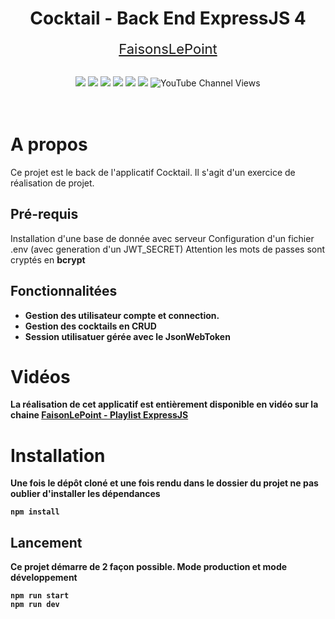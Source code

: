 <div align="center">

# Cocktail - Back End ExpressJS 4

</div>

<p align="center">
<a href="https://www.youtube.com/c/faisonslepoint" target="_blank" style="font-size:22px">FaisonsLePoint</a>
<br><br>
</p>
<p align="center">
    <img src="https://img.shields.io/badge/ExpressJS-v4.17.1-blue">
    <img src="https://img.shields.io/badge/Bcrypt-5.0.1-blue">
    <img src="https://img.shields.io/badge/license-MIT-green">
    <img src="https://img.shields.io/badge/build-passing-brightgreen">
    <img src="https://img.shields.io/badge/node--lts-16.15.1-brightgreen">
    <img src="https://img.shields.io/badge/npm-8.13.2-blue">
    <img alt="YouTube Channel Views" src="https://img.shields.io/youtube/channel/views/UC0WQ4H6f2W14eS45bRDfp1Q?style=social">
  <br><br><br>
</p>


# A propos
Ce projet est le back de l'applicatif Cocktail. Il s'agit d'un exercice de réalisation de projet.

## Pré-requis
Installation d'une base de donnée avec serveur
Configuration d'un fichier .env (avec generation d'un JWT_SECRET)
Attention les mots de passes sont cryptés en <b>bcrypt<b>

## Fonctionnalitées
- Gestion des utilisateur compte et connection. 
- Gestion des cocktails en CRUD
- Session utilisatuer gérée avec le JsonWebToken



# Vidéos

La réalisation de cet applicatif est entièrement disponible en vidéo sur la chaine
[FaisonLePoint - Playlist ExpressJS](https://www.youtube.com/watch?v=iCZcE-JKbyY&list=PLwJWw4Pbl4w_oHjPIjkdVtwLeQECK08jv)

# Installation
Une fois le dépôt cloné et une fois rendu dans le dossier du projet ne pas oublier d'installer les dépendances
``` 
npm install 
```

## Lancement

Ce projet démarre de 2 façon possible. Mode production et mode développement

```
npm run start
npm run dev
```
